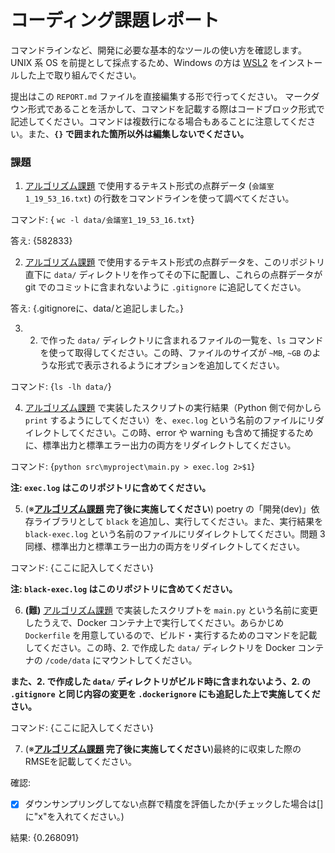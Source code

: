 # コーディング課題レポート

コマンドラインなど、開発に必要な基本的なツールの使い方を確認します。
UNIX 系 OS を前提として採点するため、Windows の方は [WSL2](https://learn.microsoft.com/ja-jp/windows/wsl/install) をインストールした上で取り組んでください。

提出はこの `REPORT.md` ファイルを直接編集する形で行ってください。
マークダウン形式であることを活かして、コマンドを記載する際はコードブロック形式で記述してください。コマンドは複数行になる場合もあることに注意してください。また、**`{}` で囲まれた箇所以外は編集しないでください。**


### 課題
1. [アルゴリズム課題](./README.md#2-アルゴリズム課題) で使用するテキスト形式の点群データ (`会議室1_19_53_16.txt`) の行数をコマンドラインを使って調べてください。

コマンド:
{
`wc -l data/会議室1_19_53_16.txt`}

答え:
{582833}


2. [アルゴリズム課題](./README.md#2-アルゴリズム課題) で使用するテキスト形式の点群データを、このリポジトリ直下に `data/` ディレクトリを作ってその下に配置し、これらの点群データが git でのコミットに含まれないように `.gitignore` に追記してください。

答え:
{.gitignoreに、data/と追記しました。}


3. 2. で作った `data/` ディレクトリに含まれるファイルの一覧を、`ls` コマンドを使って取得してください。この時、ファイルのサイズが `~MB`, `~GB` のような形式で表示されるようにオプションを追加してください。

コマンド:
{`ls -lh data/`}


4. [アルゴリズム課題](./README.md#2-アルゴリズム課題) で実装したスクリプトの実行結果（Python 側で何かしら `print` するようにしてください）を、`exec.log` という名前のファイルにリダイレクトしてください。この時、error や warning も含めて捕捉するために、標準出力と標準エラー出力の両方をリダイレクトしてください。

コマンド:
{`python src\myproject\main.py > exec.log 2>$1`}


**注: `exec.log` はこのリポジトリに含めてください。**


5. (※**[アルゴリズム課題](./README.md#2-アルゴリズム課題) 完了後に実施してください**) poetry の「開発(dev)」依存ライブラリとして `black` を追加し、実行してください。また、実行結果を `black-exec.log` という名前のファイルにリダイレクトしてください。問題 3 同様、標準出力と標準エラー出力の両方をリダイレクトしてください。

コマンド:
{ここに記入してください}

**注: `black-exec.log` はこのリポジトリに含めてください。**


6. **(難)** [アルゴリズム課題](./README.md#2-アルゴリズム課題) で実装したスクリプトを `main.py` という名前に変更したうえで、Docker コンテナ上で実行してください。あらかじめ `Dockerfile` を用意しているので、ビルド・実行するためのコマンドを記載してください。この時、2. で作成した `data/` ディレクトリを Docker コンテナの `/code/data` にマウントしてください。

**また、2. で作成した `data/` ディレクトリがビルド時に含まれないよう、2. の `.gitignore` と同じ内容の変更を `.dockerignore` にも追記した上で実施してください。**

コマンド:
{ここに記入してください}


7. (※**[アルゴリズム課題](./README.md#2-アルゴリズム課題) 完了後に実施してください**)最終的に収束した際のRMSEを記載してください。

確認:

- [x] ダウンサンプリングしてない点群で精度を評価したか(チェックした場合は[]に"x"を入れてください。)

結果:
{0.268091}
